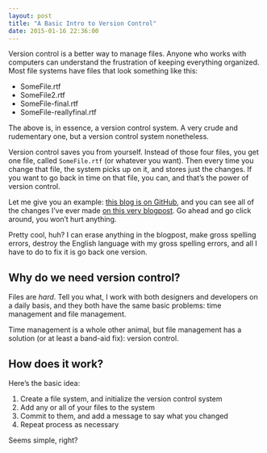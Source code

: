 ```yaml
---
layout: post
title: "A Basic Intro to Version Control"
date: 2015-01-16 22:36:00
---
```


Version control is a better way to manage files. Anyone who works with computers can understand the frustration of keeping everything organized. Most file systems have files that look something like this:

* SomeFile.rtf
* SomeFile2.rtf
* SomeFile-final.rtf
* SomeFile-reallyfinal.rtf

The above is, in essence, a version control system. A very crude and rudementary one, but a version control system nonetheless.

Version control saves you from yourself. Instead of those four files, you get one file, called `SomeFile.rtf` (or whatever you want). Then every time you change that file, the system picks up on it, and stores just the changes. If you want to go back in time on that file, you can, and that’s the power of version control. 

Let me give you an example: [this blog is on GitHub](https://github.com/tjacobdesign/tjacobdesign.github.io), and you can see all of the changes I’ve ever made [on this very blogpost](https://github.com/tjacobdesign/tjacobdesign.github.io/commits/master/_drafts/basic-intro-version-control.markdown). Go ahead and go click around, you won’t hurt anything.

Pretty cool, huh? I can erase anything in the blogpost, make gross spelling errors, destroy the English language with my gross spelling errors, and all I have to do to fix it is go back one version.

## Why do we need version control?

Files are *hard*. Tell you what, I work with both designers and developers on a daily basis, and they both have the same basic problems: time management and file management.

Time management is a whole other animal, but file management has a solution (or at least a band-aid fix): version control.

## How does it work?

Here’s the basic idea:

1. Create a file system, and initialize the version control system
2. Add any or all of your files to the system
3. Commit to them, and add a message to say what you changed
4. Repeat process as necessary

Seems simple, right? 


